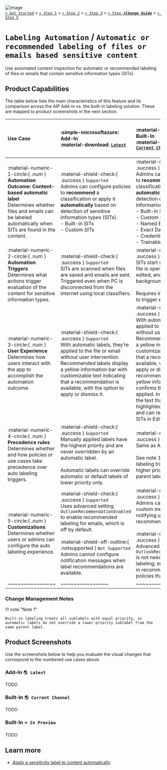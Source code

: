 ![image](https://user-images.githubusercontent.com/43501191/195164735-920ec45a-cd2c-41a1-9d22-6a557ca9ddc3.png)<br>
[`➡️ Get Started`](../../GetStarted.md) > [`➡️ Step 1`](../../AIP2MIPStep1.md) > [`➡️ Step 2`](../../AIP2MIPStep2.md) > [`➡️ Step 3`](../../AIP2MIPStep3.md) > [`➡️ Step 4`](../../AIP2MIPStep4.md)[***`Change Guide`***](../../CompareAIP2MIP.md) > [`➡️ Step 5`](../../AIP2MIPStep5.md)


# `Labeling Automation` / `Automatic or recommended labeling of files or emails based sensitive content`

Use automated content inspection for automatic or recommended labeling of files or emails that contain sensitive information types (SITs).


## Product Capabilities
The table below lists the main characteristics of this feature and its comparison across the AIP Add-in vs. the built-in labeling solution. These are mapped to product screenshots in the next section. 

| Use Case  | :simple-microsoftazure: Add-In<br>:material-download: [`Latest`][AIPLatest] | :material-microsoft-office: Built-In<br>:material-cloud-download: [`Current Channel`][MIPLatest] | :material-microsoft-office: Built-In<br>:material-calendar-clock: `Coming Soon` |
| :---- | :---- | :---- | :---- | 
| :material-numeric-1-circle:{ .num  } **Automation Outcome: Content-based automatic label** <br>Determines whether files and emails can be labeled automatically when SITs are found in the content. | :material-shield-check:{ .success } `Supported`<br>Admins can configure policies to **recommend** a classification or apply it **automatically** based on detection of sensitive information types (SITs).<br>- Built-in SITs<br>- Custom SITs | :material-shield-check:{ .success } `Supported`<br>Admins can configure policies to **recommend** a classification or apply it **automatically** based on detection of sensitive information types (SITs).<br>- Built-in SITs<br>- Custom SITs<br>- Named Entity SITs<br>- Exact Data Match SITs<br>- Credentials SITs<br>- Trainable Classifiers | :material-shield-check:{ .success } `Supported`<br>New intelligent classifiers<br>- Named entities |
| :material-numeric-2-circle:{ .num  } **Automation Triggers** <br>Determines what actions trigger evaluation of the content for sensitive information types. | :material-shield-check:{ .success } `Supported`<br>SITs are scanned when files are saved and emails are sent. Triggered even when PC is disconnected from the internet using local classifiers. | :material-shield-check:{ .success } `Supported`<br>SITs start scanning when a file is opened or email is edited, and continues in the background as you edit.<br><br>Requires internet connection to trigger evaluation of SITs. | :material-shield-check:{ .success } `Supported`<br>No change |
| :material-numeric-3-circle:{ .num  } **User Experience** <br>Determines how users interact with the app to accomplish the automation outcome. | :material-shield-check:{ .success } `Supported`<br>With automatic labels, they’re applied to the file or email without user intervention. Recommended labels display a yellow information bar with customizable text indicating that a recommendation is available, with the option to apply or dismiss it. | :material-shield-check:{ .success } `Supported`<br>With automatic labels, they’re applied to the file or email without user intervention. Recommended labels display a yellow information bar with customizable text indicating that a recommendation is available, with the option to apply or dismiss it. Once a recommendation is applied, a yellow information bar confirms their choice was applied. In Word, users see the text that triggered the SIT highlighted in their document and can review all detected SITs in Editor. | :material-shield-check:{ .success } `Supported`<br><br>No change |
| :material-numeric-4-circle:{ .num  } **Precedence rules** <br>Determines whether and how policies or use cases take precedence over auto labeling triggers. | :material-shield-check:{ .success } `Supported`<br>Manually applied labels have the highest priority and are never overridden by an automatic label.<br><br>Automatic labels can override automatic or default labels of lower priority only. | :material-shield-check:{ .success } `Supported`<br>Same as AIP.<br><br>See note 1 when an automatic labeling triggers a sublabel of higher priority within the same parent label. | :material-shield-check:{ .success } `Supported`<br><br>No change |
| :material-numeric-5-circle:{ .num  } **Customizations** <br>Determines whether users or admins can configure the auto labeling experience. | :material-shield-check:{ .success } `Supported`<br>Uses advanced setting `OutlookRecommendationEnabled` to enable recommended labeling for emails, which is off by default.<br><br>:material-shield-off-outline:{ .notsupported } `Not Supported`<br>Admins cannot configure notification messages when label recommendations are available. | :material-shield-check:{ .success } `Supported`<br>Admins can configure a custom message when notifying users that a label recommendation is available.<br><br>:material-shield-check:{ .success } `Not needed`<br>Advanced setting `OutlookRecommendationEnabled` is not needed with built-in labeling; emails are included in recommended labeling policies that apply to email. | :material-shield-check:{ .success } `Supported`<br><br>No change |
| ~~~~~~~~~~~~~~~ | ~~~~~~~~~~~~~~~ | ~~~~~~~~~~~~~~~ |  ~~~~~~~~~~~~~~~ | 


### Change Management Notes

!!! note "Note 1"

    Built-in labeling treats all sublabels with equal priority, so automatic labels do not override a lower-priority sublabel from the same parent label.

## Product Screenshots

Use the screenshots below to help you evaluate the visual changes that correspond to the numbered use cases above. 

### Add-In `🌎 Latest`

TODO

### Built-In `🌎 Current Channel`

TODO

### Built-In `⭐ In Preview`

TODO

## Learn more

- [Apply a sensitivity label to content automatically][SCMAutoLabels]


<!-- Links -->

[AIPLatest]: https://learn.microsoft.com/en-us/azure/information-protection/rms-client/unifiedlabelingclient-version-release-history
[MIPLatest]: https://learn.microsoft.com/en-us/microsoft-365/compliance/sensitivity-labels-office-apps#support-for-sensitivity-label-capabilities-in-apps


[SCMAutoLabels]: https://learn.microsoft.com/en-us/microsoft-365/compliance/apply-sensitivity-label-automatically
